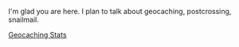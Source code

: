 
I'm glad you are here. I plan to talk about geocaching, postcrossing, snailmail.

<a href="geocaching.html" target="_blank">Geocaching Stats</a>
